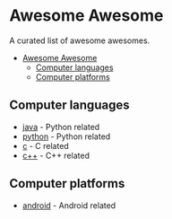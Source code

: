 # Awesome Awesome

A curated list of awesome awesomes.

- [Awesome Awesome](#awesome-awesome)
    - [Computer languages](#computer-languages)
    - [Computer platforms](#computer-platforms)






## Computer languages
* [java](https://github.com/keyeMyria/awesome-awesome/blob/master/java.md) - Python related
* [python](https://github.com/keyeMyria/awesome-awesome/blob/master/python.md) - Python related
* [c](https://github.com/keyeMyria/awesome-awesome/blob/master/c.md) - C related
* [c++](https://github.com/keyeMyria/awesome-awesome/blob/master/c.md) - C++ related
    


    
## Computer platforms
* [android](https://github.com/keyeMyria/awesome-awesome/blob/master/android.md) - Android related
    
